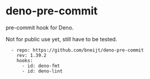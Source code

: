 # deno-pre-commit

pre-commit hook for Deno.

Not for public use yet, still have to be tested.

```
  - repo: https://github.com/bneijt/deno-pre-commit
    rev: 1.39.2
    hooks:
      - id: deno-fmt
      - id: deno-lint
```
